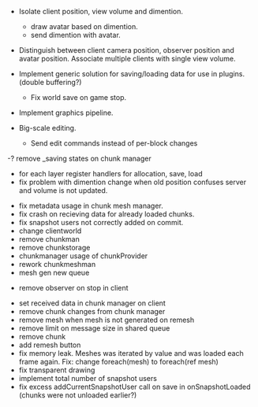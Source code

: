 - Isolate client position, view volume and dimention.
	+ draw avatar based on dimention.
	+ send dimention with avatar.
- Distinguish between client camera position, observer position and avatar position. Associate multiple clients with single view volume.

- Implement generic solution for saving/loading data for use in plugins.
	(double buffering?)
	- Fix world save on game stop.

- Implement graphics pipeline.

- Big-scale editing.
	- Send edit commands instead of per-block changes


-? remove _saving states on chunk manager
- for each layer register handlers for allocation, save, load
- fix problem with dimention change when old position confuses server and volume is not updated.

+ fix metadata usage in chunk mesh manager.
+ fix crash on recieving data for already loaded chunks.
+ fix snapshot users not correctly added on commit. 
+ change clientworld
+ remove chunkman
+ remove chunkstorage
+ chunkmanager usage of chunkProvider
+ rework chunkmeshman
+ mesh gen new queue
- remove observer on stop in client
+ set received data in chunk manager on client
+ remove chunk changes from chunk manager
+ remove mesh when mesh is not generated on remesh
+ remove limit on message size in shared queue
+ remove chunk
+ add remesh button
+ fix memory leak. Meshes was iterated by value and was loaded each frame again. Fix: change foreach(mesh) to foreach(ref mesh)
+ fix transparent drawing
+ implement total number of snapshot users
+ fix excess addCurrentSnapshotUser call on save in onSnapshotLoaded (chunks were not unloaded earlier?)